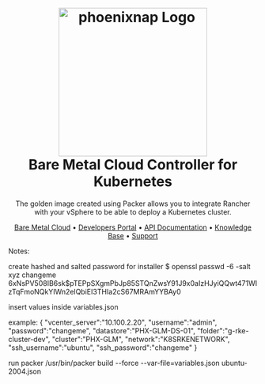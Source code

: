 <h1 align="center">
  <br>
  <a href="https://phoenixnap.com/bare-metal-cloud"><img src="https://user-images.githubusercontent.com/78744488/109779287-16da8600-7c06-11eb-81a1-97bf44983d33.png" alt="phoenixnap Logo" width="300"></a>
  <br>
  Bare Metal Cloud Controller for Kubernetes
  <br>
</h1>

<p align="center">
The golden image created using Packer allows you to integrate Rancher with your vSphere to be able to deploy a Kubernetes cluster. 
</p>

<p align="center">
  <a href="https://phoenixnap.com/bare-metal-cloud">Bare Metal Cloud</a> •
  <a href="https://developers.phoenixnap.com/">Developers Portal</a> •
  <a href="https://developers.phoenixnap.com/docs/bmc/1/overview">API Documentation</a> •
  <a href="http://phoenixnap.com/kb">Knowledge Base</a> •
  <a href="https://developers.phoenixnap.com/support">Support</a>
</p>
Notes:

create hashed and salted password for installer
$ openssl passwd -6 -salt xyz changeme 
$6$xNsPV508IB6sk$pTEPpSXgmPbJp85STQnZwsY91J9x0aIzHJyiQQwt471WIzTqFmoNQkYIWn2elQbiEI3THIa2cS67MRAmYYBAy0



insert values inside variables.json

example:
{
    "vcenter_server":"10.100.2.20",
    "username":"admin",
    "password":"changeme",
    "datastore":"PHX-GLM-DS-01",
    "folder":"g-rke-cluster-dev",
    "cluster":"PHX-GLM",
    "network":"K8SRKENETWORK",
    "ssh_username":"ubuntu",
    "ssh_password":"changeme"
}

run packer
/usr/bin/packer build --force --var-file=variables.json ubuntu-2004.json
